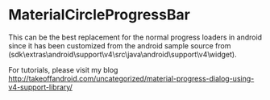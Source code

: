 # MaterialCircleProgressBar

This can be the best replacement for the normal progress loaders in android since it has been customized from the android sample
source from (sdk\extras\android\support\v4\src\java\android\support\v4\widget). 

For tutorials, please visit my blog http://takeoffandroid.com/uncategorized/material-progress-dialog-using-v4-support-library/
